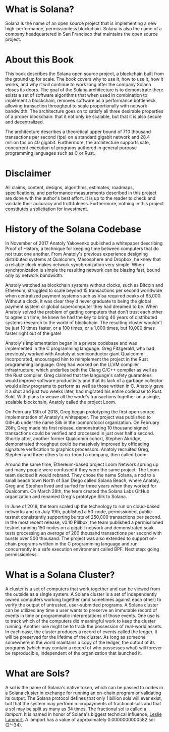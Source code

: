 # What is Solana?

Solana is the name of an open source project that is implementing a new
high-performance, permissionless blockchain. Solana is also the name of a
company headquartered in San Francisco that maintains the open source project.

# About this Book

This book describes the Solana open source project, a blockchain built from the
ground up for scale. The book covers why to use it, how to use it, how it
works, and why it will continue to work long after the company Solana closes
its doors. The goal of the Solana architecture is to demonstrate there exists a
set of software algorithms that when used in combination to implement a
blockchain, removes software as a performance bottleneck, allowing transaction
throughput to scale proportionally with network bandwidth. The architecture
goes on to satisfy all three desirable properties of a proper blockchain: that
it not only be scalable, but that it is also secure and decentralized.

The architecture describes a theoretical upper bound of 710 thousand
transactions per second (tps) on a standard gigabit network and 28.4 million
tps on 40 gigabit. Furthermore, the architecture supports safe, concurrent
execution of programs authored in general purpose programming languages such as
C or Rust.

# Disclaimer

All claims, content, designs, algorithms, estimates, roadmaps, specifications,
and performance measurements described in this project are done with the
author's best effort. It is up to the reader to check and validate their
accuracy and truthfulness. Furthermore, nothing in this project constitutes a
solicitation for investment.

# History of the Solana Codebase

In November of 2017 Anatoly Yakovenko published a whitepaper describing Proof
of History, a technique for keeping time between computers that do not trust
one another. From Anatoly's previous experience designing distributed systems
at Qualcomm, Mesosphere and Dropbox, he knew that a reliable clock makes
network synchronization very simple. When synchronization is simple the
resulting network can be blazing fast, bound only by network bandwidth.

Anatoly watched as blockchain systems without clocks, such as Bitcoin and
Ethereum, struggled to scale beyond 15 transactions per second worldwide when
centralized payment systems such as Visa required peaks of 65,000. Without a
clock, it was clear they'd never graduate to being the global payment system or
global supercomputer they had dreamed to be. When Anatoly solved the problem of
getting computers that don’t trust each other to agree on time, he knew he had
the key to bring 40 years of distributed systems research to the world of
blockchain. The resulting cluster wouldn't be just 10 times faster, or a 100
times, or a 1,000 times, but 10,000 times faster right out of the gate!

Anatoly's implementation began in a private codebase and was implemented in the
C programming language. Greg Fitzgerald, who had previously worked with Anatoly
at semiconductor giant Qualcomm Incorporated, encouraged him to reimplement the
project in the Rust programming language. Greg had worked on the LLVM compiler
infrastructure, which underlies both the Clang C/C++ compiler as well as the
Rust compiler. Greg claimed that the language's safety guarantees would improve
software productivity and that its lack of a garbage collector would allow
programs to perform as well as those written in C.  Anatoly gave it a shot and
just two weeks later, had migrated his entire codebase to Rust. Sold.  With
plans to weave all the world's transactions together on a single, scalable
blockchain, Anatoly called the project Loom.

On February 13th of 2018, Greg began prototyping the first open source
implementation of Anatoly's whitepaper. The project was published to GitHub
under the name Silk in the loomprotocol organization. On February 28th, Greg
made his first release, demonstrating 10 thousand signed transactions could be
verified and processed in just over half a second. Shortly after, another
former Qualcomm cohort, Stephen Akridge, demonstrated throughput could be
massively improved by offloading signature verification to graphics processors.
Anatoly recruited Greg, Stephen and three others to co-found a company, then
called Loom.

Around the same time, Ethereum-based project Loom Network sprung up and many
people were confused if they were the same project. The Loom team decided it
would rebrand. They chose the name Solana, a nod to a small beach town North of
San Diego called Solana Beach, where Anatoly, Greg and Stephen lived and surfed
for three years when they worked for Qualcomm. On March 28th, the team created
the Solana Labs GitHub organization and renamed Greg's prototype Silk to
Solana.

In June of 2018, the team scaled up the technology to run on cloud-based
networks and on July 19th, published a 50-node, permissioned, public testnet
consistently supporting bursts of 250,000 transactions per second. In the most
recent release, v0.10 Pillbox, the team published a permissioned testnet
running 150 nodes on a gigabit network and demonstrated soak tests processing
an *average* of 200 thousand transactions per second with bursts over 500
thousand. The project was also extended to support on-chain programs written in
the C programming language and run concurrently in a safe execution environment
called BPF. Next step: going permissionless.

# What is a Solana Cluster?

A cluster is a set of computers that work together and can be viewed from the
outside as a single system. A Solana cluster is a set of independently owned
computers working together (and sometimes against each other) to verify the
output of untrusted, user-submitted programs. A Solana cluster can be utilized
any time a user wants to preserve an immutable record of events in time or
programmatic interpretations of those events. One use is to track which of the
computers did meaningful work to keep the cluster running. Another use might be
to track the possession of real-world assets. In each case, the cluster
produces a record of events called the ledger. It will be preserved for the
lifetime of the cluster. As long as someone somewhere in the world maintains a
copy of the ledger, the output of its programs (which may contain a record of
who possesses what) will forever be reproducible, independent of the
organization that launched it.

# What are Sols?

A sol is the name of Solana's native token, which can be passed to nodes in a
Solana cluster in exchange for running an on-chain program or validating its
output. The Solana protocol defines that only 1 billion sols will ever exist,
but that the system may perform micropayments of fractional sols and that a sol
may be split as many as 34 times. The fractional sol is called a *lamport*. It
is named in honor of Solana's biggest technical influence, [Leslie
Lamport](https://en.wikipedia.org/wiki/Leslie_Lamport). A lamport has a value
of approximately 0.0000000000582 sol (2^-34).
